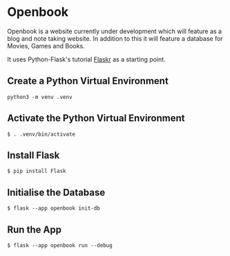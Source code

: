 # Openbook

Openbook is a website currently under development which will feature as a blog and note taking website.
In addition to this it will feature a database for Movies, Games and Books.

It uses Python-Flask's tutorial [Flaskr](https://flask.palletsprojects.com/en/3.0.x/tutorial/) as a starting point.

## Create a Python Virtual Environment

```
python3 -m venv .venv
```

## Activate the Python Virtual Environment

```
$ . .venv/bin/activate
```
## Install Flask

```
$ pip install Flask
```
## Initialise the Database 

```
$ flask --app openbook init-db
```
## Run the App

```
$ flask --app openbook run --debug
```
